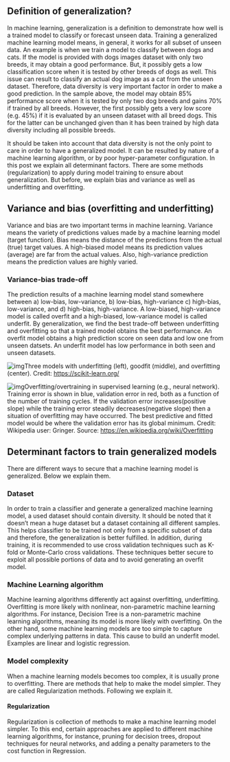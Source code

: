 ## Definition of generalization?

In machine learning, generalization is a definition to demonstrate how well is a trained model to classify or forecast unseen data. Training a generalized machine learning model means, in general, it works for all subset of unseen data. An example is when we train a model to classify between dogs and cats. If the model is provided with dogs images dataset with only two breeds, it may obtain a good performance. But, it possibly gets a low classification score when it is tested by other breeds of dogs as well. This issue can result to classify an actual dog image as a cat from the unseen dataset. Therefore, data diversity is very important factor in order to make a good prediction. In the sample above, the model may obtain 85% performance score when it is tested by only two dog breeds and gains 70% if trained by all breeds. However, the first possibly gets a very low score (e.g. 45%) if it is evaluated by an unseen dataset with all breed dogs. This for the latter can be unchanged given than it has been trained by high data diversity including all possible breeds.

It should be taken into account that data diversity is not the only point to care in order to have a generalized model. It can be resulted by nature of a machine learning algorithm, or by poor hyper-parameter configuration. In this post we explain all determinant factors. There are some methods (regularization) to apply during model training to ensure about generalization. But before, we explain bias and variance as well as underfitting and overfitting.

## Variance and bias (overfitting and underfitting)

Variance and bias are two important terms in machine learning. Variance means the variety of predictions values made by a machine learning model (target function). Bias means the distance of the predictions from the actual (true) target values. A high-biased model means its prediction values (average) are far from the actual values. Also, high-variance prediction means the prediction values are highly varied.

### Variance-bias trade-off

The prediction results of a machine learning model stand somewhere between a) low-bias, low-variance, b) low-bias, high-variance c) high-bias, low-variance, and d) high-bias, high-variance. A low-biased, high-variance model is called overfit and a high-biased, low-variance model is called underfit. By generalization, we find the best trade-off between underfitting and overfitting so that a trained model obtains the best performance. An overfit model obtains a high prediction score on seen data and low one from unseen datsets. An underfit model has low performance in both seen and unseen datasets.

![img](https://deepai.space/wp-content/uploads/2020/07/sphx_glr_plot_underfitting_overfitting_001-1024x366.png)Three models with underfitting (left), goodfit (middle), and overfitting (center). Credit: https://scikit-learn.org/

![img](https://deepai.space/wp-content/uploads/2020/07/800px-Overfitting_svg.svg_.png)Overfitting/overtraining in supervised learning (e.g., neural network). Training error is shown in blue, validation error in red, both as a function of the number of training cycles. If the validation error increases(positive slope) while the training error steadily decreases(negative slope) then a situation of overfitting may have occurred. The best predictive and fitted model would be where the validation error has its global minimum. Credit: Wikipedia user: Gringer. Source: https://en.wikipedia.org/wiki/Overfitting

## Determinant factors to train generalized models

There are different ways to secure that a machine learning model is generalized. Below we explain them.

### Dataset

In order to train a classifier and generate a generalized machine learning model, a used dataset should contain diversity. It should be noted that it doesn’t mean a huge dataset but a dataset containing all different samples. This helps classifier to be trained not only from a specific subset of data and therefore, the generalization is better fulfilled. In addition, during training, it is recommended to use cross validation techniques such as K-fold or Monte-Carlo cross validations. These techniques better secure to exploit all possible portions of data and to avoid generating an overfit model.

### Machine Learning algorithm

Machine learning algorithms differently act against overfitting, underfitting. Overfitting is more likely with nonlinear, non-parametric machine learning algorithms. For instance, Decision Tree is a non-parametric machine learning algorithms, meaning its model is more likely with overfitting. On the other hand, some machine learning models are too simple to capture complex underlying patterns in data. This cause to build an underfit model. Examples are linear and logistic regression.

### Model complexity

When a machine learning models becomes too complex, it is usually prone to overfitting. There are methods that help to make the model simpler. They are called Regularization methods. Following we explain it.

#### Regularization

Regularization is collection of methods to make a machine learning model simpler. To this end, certain approaches are applied to different machine learning algorithms, for instance, pruning for decision trees, dropout techniques for neural networks, and adding a penalty parameters to the cost function in Regression.